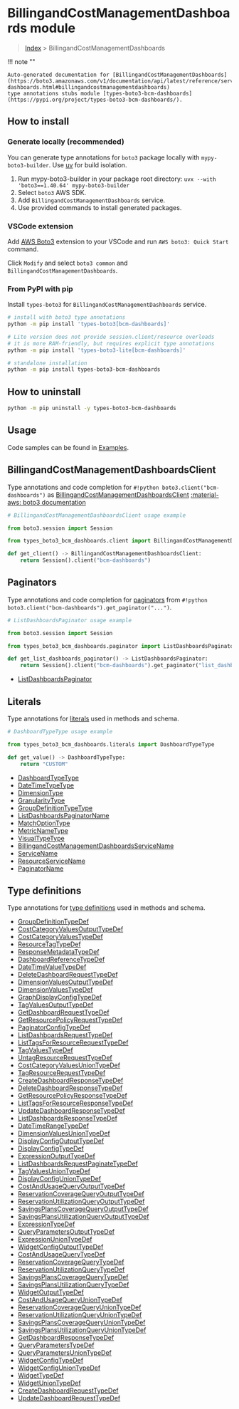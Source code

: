 #  BillingandCostManagementDashboards module

> [Index](../README.md) > BillingandCostManagementDashboards

!!! note ""

    Auto-generated documentation for [BillingandCostManagementDashboards](https://boto3.amazonaws.com/v1/documentation/api/latest/reference/services/bcm-dashboards.html#billingandcostmanagementdashboards)
    type annotations stubs module [types-boto3-bcm-dashboards](https://pypi.org/project/types-boto3-bcm-dashboards/).

## How to install

### Generate locally (recommended)

You can generate type annotations for `boto3` package locally with `mypy-boto3-builder`.
Use [uv](https://docs.astral.sh/uv/getting-started/installation/) for build isolation.

1. Run mypy-boto3-builder in your package root directory: `uvx --with 'boto3==1.40.64' mypy-boto3-builder`
1. Select `boto3` AWS SDK.
1. Add `BillingandCostManagementDashboards` service.
1. Use provided commands to install generated packages.


### VSCode extension

Add [AWS Boto3](https://marketplace.visualstudio.com/items?itemName=Boto3typed.boto3-ide)
extension to your VSCode and run `AWS boto3: Quick Start` command.

Click `Modify` and select `boto3 common` and `BillingandCostManagementDashboards`.


### From PyPI with pip

Install `types-boto3` for `BillingandCostManagementDashboards` service.

```bash
# install with boto3 type annotations
python -m pip install 'types-boto3[bcm-dashboards]'

# Lite version does not provide session.client/resource overloads
# it is more RAM-friendly, but requires explicit type annotations
python -m pip install 'types-boto3-lite[bcm-dashboards]'

# standalone installation
python -m pip install types-boto3-bcm-dashboards
```



## How to uninstall

```bash
python -m pip uninstall -y types-boto3-bcm-dashboards
```

## Usage

Code samples can be found in [Examples](./usage.md).

## BillingandCostManagementDashboardsClient

Type annotations and code completion for  `#!python boto3.client("bcm-dashboards")` as [BillingandCostManagementDashboardsClient](./client.md)
[:material-aws: boto3 documentation](https://boto3.amazonaws.com/v1/documentation/api/latest/reference/services/bcm-dashboards.html#BillingandCostManagementDashboards.Client)

```python
# BillingandCostManagementDashboardsClient usage example

from boto3.session import Session

from types_boto3_bcm_dashboards.client import BillingandCostManagementDashboardsClient

def get_client() -> BillingandCostManagementDashboardsClient:
    return Session().client("bcm-dashboards")
```


## Paginators

Type annotations and code completion for [paginators](./paginators.md)
from `#!python boto3.client("bcm-dashboards").get_paginator("...")`.

```python
# ListDashboardsPaginator usage example

from boto3.session import Session

from types_boto3_bcm_dashboards.paginator import ListDashboardsPaginator

def get_list_dashboards_paginator() -> ListDashboardsPaginator:
    return Session().client("bcm-dashboards").get_paginator("list_dashboards"))
```

- [ListDashboardsPaginator](./paginators.md#listdashboardspaginator)









## Literals

Type annotations for [literals](./literals.md) used in methods and schema.

```python
# DashboardTypeType usage example

from types_boto3_bcm_dashboards.literals import DashboardTypeType

def get_value() -> DashboardTypeType:
    return "CUSTOM"
```

- [DashboardTypeType](./literals.md#dashboardtypetype)
- [DateTimeTypeType](./literals.md#datetimetypetype)
- [DimensionType](./literals.md#dimensiontype)
- [GranularityType](./literals.md#granularitytype)
- [GroupDefinitionTypeType](./literals.md#groupdefinitiontypetype)
- [ListDashboardsPaginatorName](./literals.md#listdashboardspaginatorname)
- [MatchOptionType](./literals.md#matchoptiontype)
- [MetricNameType](./literals.md#metricnametype)
- [VisualTypeType](./literals.md#visualtypetype)
- [BillingandCostManagementDashboardsServiceName](./literals.md#billingandcostmanagementdashboardsservicename)
- [ServiceName](./literals.md#servicename)
- [ResourceServiceName](./literals.md#resourceservicename)
- [PaginatorName](./literals.md#paginatorname)




## Type definitions

Type annotations for [type definitions](./type_defs.md) used in methods and schema.

- [GroupDefinitionTypeDef](./type_defs.md#groupdefinitiontypedef)
- [CostCategoryValuesOutputTypeDef](./type_defs.md#costcategoryvaluesoutputtypedef)
- [CostCategoryValuesTypeDef](./type_defs.md#costcategoryvaluestypedef)
- [ResourceTagTypeDef](./type_defs.md#resourcetagtypedef)
- [ResponseMetadataTypeDef](./type_defs.md#responsemetadatatypedef)
- [DashboardReferenceTypeDef](./type_defs.md#dashboardreferencetypedef)
- [DateTimeValueTypeDef](./type_defs.md#datetimevaluetypedef)
- [DeleteDashboardRequestTypeDef](./type_defs.md#deletedashboardrequesttypedef)
- [DimensionValuesOutputTypeDef](./type_defs.md#dimensionvaluesoutputtypedef)
- [DimensionValuesTypeDef](./type_defs.md#dimensionvaluestypedef)
- [GraphDisplayConfigTypeDef](./type_defs.md#graphdisplayconfigtypedef)
- [TagValuesOutputTypeDef](./type_defs.md#tagvaluesoutputtypedef)
- [GetDashboardRequestTypeDef](./type_defs.md#getdashboardrequesttypedef)
- [GetResourcePolicyRequestTypeDef](./type_defs.md#getresourcepolicyrequesttypedef)
- [PaginatorConfigTypeDef](./type_defs.md#paginatorconfigtypedef)
- [ListDashboardsRequestTypeDef](./type_defs.md#listdashboardsrequesttypedef)
- [ListTagsForResourceRequestTypeDef](./type_defs.md#listtagsforresourcerequesttypedef)
- [TagValuesTypeDef](./type_defs.md#tagvaluestypedef)
- [UntagResourceRequestTypeDef](./type_defs.md#untagresourcerequesttypedef)
- [CostCategoryValuesUnionTypeDef](./type_defs.md#costcategoryvaluesuniontypedef)
- [TagResourceRequestTypeDef](./type_defs.md#tagresourcerequesttypedef)
- [CreateDashboardResponseTypeDef](./type_defs.md#createdashboardresponsetypedef)
- [DeleteDashboardResponseTypeDef](./type_defs.md#deletedashboardresponsetypedef)
- [GetResourcePolicyResponseTypeDef](./type_defs.md#getresourcepolicyresponsetypedef)
- [ListTagsForResourceResponseTypeDef](./type_defs.md#listtagsforresourceresponsetypedef)
- [UpdateDashboardResponseTypeDef](./type_defs.md#updatedashboardresponsetypedef)
- [ListDashboardsResponseTypeDef](./type_defs.md#listdashboardsresponsetypedef)
- [DateTimeRangeTypeDef](./type_defs.md#datetimerangetypedef)
- [DimensionValuesUnionTypeDef](./type_defs.md#dimensionvaluesuniontypedef)
- [DisplayConfigOutputTypeDef](./type_defs.md#displayconfigoutputtypedef)
- [DisplayConfigTypeDef](./type_defs.md#displayconfigtypedef)
- [ExpressionOutputTypeDef](./type_defs.md#expressionoutputtypedef)
- [ListDashboardsRequestPaginateTypeDef](./type_defs.md#listdashboardsrequestpaginatetypedef)
- [TagValuesUnionTypeDef](./type_defs.md#tagvaluesuniontypedef)
- [DisplayConfigUnionTypeDef](./type_defs.md#displayconfiguniontypedef)
- [CostAndUsageQueryOutputTypeDef](./type_defs.md#costandusagequeryoutputtypedef)
- [ReservationCoverageQueryOutputTypeDef](./type_defs.md#reservationcoveragequeryoutputtypedef)
- [ReservationUtilizationQueryOutputTypeDef](./type_defs.md#reservationutilizationqueryoutputtypedef)
- [SavingsPlansCoverageQueryOutputTypeDef](./type_defs.md#savingsplanscoveragequeryoutputtypedef)
- [SavingsPlansUtilizationQueryOutputTypeDef](./type_defs.md#savingsplansutilizationqueryoutputtypedef)
- [ExpressionTypeDef](./type_defs.md#expressiontypedef)
- [QueryParametersOutputTypeDef](./type_defs.md#queryparametersoutputtypedef)
- [ExpressionUnionTypeDef](./type_defs.md#expressionuniontypedef)
- [WidgetConfigOutputTypeDef](./type_defs.md#widgetconfigoutputtypedef)
- [CostAndUsageQueryTypeDef](./type_defs.md#costandusagequerytypedef)
- [ReservationCoverageQueryTypeDef](./type_defs.md#reservationcoveragequerytypedef)
- [ReservationUtilizationQueryTypeDef](./type_defs.md#reservationutilizationquerytypedef)
- [SavingsPlansCoverageQueryTypeDef](./type_defs.md#savingsplanscoveragequerytypedef)
- [SavingsPlansUtilizationQueryTypeDef](./type_defs.md#savingsplansutilizationquerytypedef)
- [WidgetOutputTypeDef](./type_defs.md#widgetoutputtypedef)
- [CostAndUsageQueryUnionTypeDef](./type_defs.md#costandusagequeryuniontypedef)
- [ReservationCoverageQueryUnionTypeDef](./type_defs.md#reservationcoveragequeryuniontypedef)
- [ReservationUtilizationQueryUnionTypeDef](./type_defs.md#reservationutilizationqueryuniontypedef)
- [SavingsPlansCoverageQueryUnionTypeDef](./type_defs.md#savingsplanscoveragequeryuniontypedef)
- [SavingsPlansUtilizationQueryUnionTypeDef](./type_defs.md#savingsplansutilizationqueryuniontypedef)
- [GetDashboardResponseTypeDef](./type_defs.md#getdashboardresponsetypedef)
- [QueryParametersTypeDef](./type_defs.md#queryparameterstypedef)
- [QueryParametersUnionTypeDef](./type_defs.md#queryparametersuniontypedef)
- [WidgetConfigTypeDef](./type_defs.md#widgetconfigtypedef)
- [WidgetConfigUnionTypeDef](./type_defs.md#widgetconfiguniontypedef)
- [WidgetTypeDef](./type_defs.md#widgettypedef)
- [WidgetUnionTypeDef](./type_defs.md#widgetuniontypedef)
- [CreateDashboardRequestTypeDef](./type_defs.md#createdashboardrequesttypedef)
- [UpdateDashboardRequestTypeDef](./type_defs.md#updatedashboardrequesttypedef)


